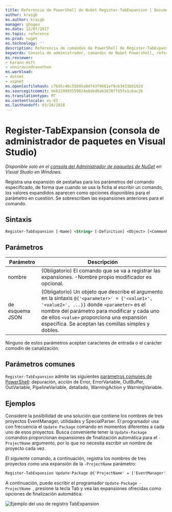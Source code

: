 ```yaml
---
title: Referencia de PowerShell de NuGet Register-TabExpansion | Documentos de Microsoft
author: kraigb
ms.author: kraigb
manager: ghogen
ms.date: 12/07/2017
ms.topic: reference
ms.prod: nuget
ms.technology: ''
description: Referencia de comandos de PowerShell de Register-TabExpansion en la consola de administrador de paquetes de NuGet en Visual Studio.
keywords: Consola de administrador, comandos de NuGet Powershell, referencia de NuGet Powershell, Register-TabExpansion de paquete de NuGet
ms.reviewer:
- karann-msft
- unniravindranathan
ms.workload:
- dotnet
- aspnet
ms.openlocfilehash: c7b95c46c55b95a8d743f9661ef9c63433b0192d
ms.sourcegitcommit: beb229893559824e8abd6ab16707fd5fe1c6ac26
ms.translationtype: MT
ms.contentlocale: es-ES
ms.lasthandoff: 03/28/2018
---
```

# <a name="register-tabexpansion-package-manager-console-in-visual-studio"></a>Register-TabExpansion (consola de administrador de paquetes en Visual Studio)

*Disponible solo en el [consola del Administrador de paquetes de NuGet](package-manager-console.md) en Visual Studio en Windows.*

Registra una expansión de pestañas para los parámetros del comando especificado, de forma que cuando se usa la ficha al escribir un comando, los valores expandidos aparecen como opciones disponibles para el parámetro en cuestión. Se sobrescriben las expansiones anteriores para el comando.

## <a name="syntax"></a>Sintaxis

```ps
Register-TabExpansion [-Name] <String> [-Definition] <Object> [<CommonParameters>]
```

## <a name="parameters"></a>Parámetros

| Parámetro | Descripción |
| --- | --- |
| nombre | (Obligatorio) El comando que se va a registrar las expansiones. -Nombre propio modificador es opcional. |
| de esquema JSON | (Obligatorio) Un objeto que describe el argumento en la sintaxis `@{'<parameter>' = {'<value1>', '<value2>', ...}}` donde `<parameter>` es el nombre del parámetro para modificar y cada uno de ellos `<value>` proporciona una expansión específica. Se aceptan las comillas simples y dobles. |

Ninguno de estos parámetros aceptan caracteres de entrada o el carácter comodín de canalización.

## <a name="common-parameters"></a>Parámetros comunes

`Register-TabExpansion` admite las siguientes [parámetros comunes de PowerShell](http://go.microsoft.com/fwlink/?LinkID=113216): depuración, acción de Error, ErrorVariable, OutBuffer, OutVariable, PipelineVariable, detallado, WarningAction y WarningVariable.

## <a name="examples"></a>Ejemplos

Considere la posibilidad de una solución que contiene los nombres de tres proyectos EventManager, utilidades y SpecialParser. El programador usa con frecuencia el `Update-Package` comando en momentos diferentes a cada uno de esos proyectos. Busca conveniente tener la `Update-Package` comandos proporcionan expansiones de finalización automática para el `-ProjectName` argumento, por lo que no necesita escribir un nombre de proyecto cada vez. 

El siguiente comando, a continuación, registra los nombres de tres proyectos como una expansión de la `-ProjectName` parámetro:

```ps
Register-TabExpansion Update-Package @{'ProjectName' = {'EventManager', 'Utilities', 'SpecialParser'}}    
```

A continuación, puede escribir el programador `Update-Package -ProjectName `, presione la tecla Tab y vea las expansiones ofrecidas como opciones de finalización automática:

![Ejemplo del uso de registro TabExpansion](media/Register-TabExpansion-Example.png)
